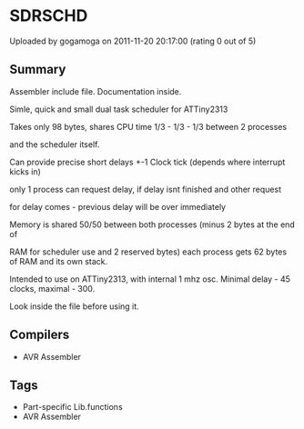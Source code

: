 # SDRSCHD

Uploaded by gogamoga on 2011-11-20 20:17:00 (rating 0 out of 5)

## Summary

Assembler include file. Documentation inside.  

Simle, quick and small dual task scheduler for ATTiny2313  

Takes only 98 bytes, shares CPU time 1/3 - 1/3 - 1/3 between 2 processes  

and the scheduler itself.


Can provide precise short delays +-1 Clock tick (depends where interrupt kicks in)


only 1 process can request delay, if delay isnt finished and other request  

for delay comes - previous delay will be over immediately


Memory is shared 50/50 between both processes (minus 2 bytes at the end of  

RAM for scheduler use and 2 reserved bytes) each process gets 62 bytes of RAM and its own stack.


Intended to use on ATTiny2313, with internal 1 mhz osc. Minimal delay - 45 clocks, maximal - 300.


Look inside the file before using it.

## Compilers

- AVR Assembler

## Tags

- Part-specific Lib.functions
- AVR Assembler
